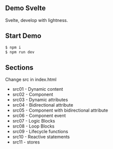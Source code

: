 ## Demo Svelte

Svelte, develop with lightness.

## Start Demo
  
```sh
$ npm i
$ npm run dev
```

## Sections

Change src in index.html

- src01 - Dynamic content
- src02 - Component
- src03 - Dynamic attributes
- src04 - Bidirectional attribute
- src05 - Component with bidirectional attribute
- src06 - Component event
- src07 - Logic Blocks
- src08 - Loop Blocks
- src09 - Lifecycle functions
- src10 - Reactive statements
- src11 - stores


